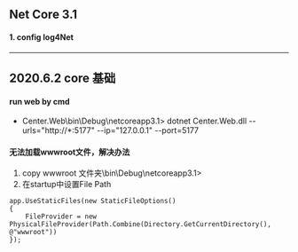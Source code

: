 ## Net Core 3.1
#### 1. config log4Net
---
## 2020.6.2 core 基础
#### run web by cmd
- Center.Web\bin\Debug\netcoreapp3.1> dotnet Center.Web.dll --urls="http://*:5177" --ip="127.0.0.1"  --port=5177
#### 无法加载wwwroot文件，解决办法
1. copy wwwroot 文件夹\bin\Debug\netcoreapp3.1>
2. 在startup中设置File Path
```
app.UseStaticFiles(new StaticFileOptions()
{
    FileProvider = new PhysicalFileProvider(Path.Combine(Directory.GetCurrentDirectory(), @"wwwroot"))
});
   ```
